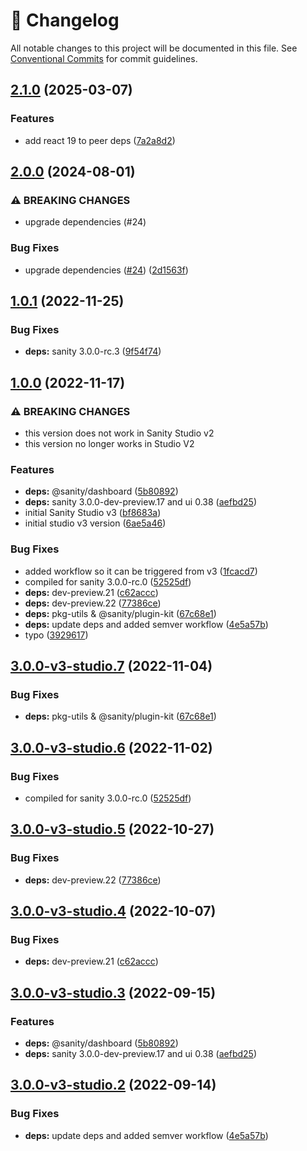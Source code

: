 <!-- markdownlint-disable --><!-- textlint-disable -->

# 📓 Changelog

All notable changes to this project will be documented in this file. See
[Conventional Commits](https://conventionalcommits.org) for commit guidelines.

## [2.1.0](https://github.com/sanity-io/dashboard-widget-document-list/compare/v2.0.0...v2.1.0) (2025-03-07)

### Features

- add react 19 to peer deps ([7a2a8d2](https://github.com/sanity-io/dashboard-widget-document-list/commit/7a2a8d23efeb3b2de51b6c0b50f5d34ac77fbe26))

## [2.0.0](https://github.com/sanity-io/dashboard-widget-document-list/compare/v1.0.1...v2.0.0) (2024-08-01)

### ⚠ BREAKING CHANGES

- upgrade dependencies (#24)

### Bug Fixes

- upgrade dependencies ([#24](https://github.com/sanity-io/dashboard-widget-document-list/issues/24)) ([2d1563f](https://github.com/sanity-io/dashboard-widget-document-list/commit/2d1563f8f6f319c55e1ba58dfe6534c3da03828e))

## [1.0.1](https://github.com/sanity-io/dashboard-widget-document-list/compare/v1.0.0...v1.0.1) (2022-11-25)

### Bug Fixes

- **deps:** sanity 3.0.0-rc.3 ([9f54f74](https://github.com/sanity-io/dashboard-widget-document-list/commit/9f54f74d4888a2e1f3b95f71f8cd70353b96713a))

## [1.0.0](https://github.com/sanity-io/dashboard-widget-document-list/compare/v0.0.13...v1.0.0) (2022-11-17)

### ⚠ BREAKING CHANGES

- this version does not work in Sanity Studio v2
- this version no longer works in Studio V2

### Features

- **deps:** @sanity/dashboard ([5b80892](https://github.com/sanity-io/dashboard-widget-document-list/commit/5b808927e18323eea17f3f5f0f8dcd8a14c961fd))
- **deps:** sanity 3.0.0-dev-preview.17 and ui 0.38 ([aefbd25](https://github.com/sanity-io/dashboard-widget-document-list/commit/aefbd250b024a1ffc9d339f48c332bbb2332e9b4))
- initial Sanity Studio v3 ([bf8683a](https://github.com/sanity-io/dashboard-widget-document-list/commit/bf8683aa4c84d7c6415101766b7466b99a8fd5b1))
- initial studio v3 version ([6ae5a46](https://github.com/sanity-io/dashboard-widget-document-list/commit/6ae5a4644ec8444ec2738bdad07cc350e0363a82))

### Bug Fixes

- added workflow so it can be triggered from v3 ([1fcacd7](https://github.com/sanity-io/dashboard-widget-document-list/commit/1fcacd76267754c7a8c8480ceb04d10c3fda981b))
- compiled for sanity 3.0.0-rc.0 ([52525df](https://github.com/sanity-io/dashboard-widget-document-list/commit/52525dfc2cc946e321a7e521dbb25a5e5b3a267a))
- **deps:** dev-preview.21 ([c62accc](https://github.com/sanity-io/dashboard-widget-document-list/commit/c62accca57576d879d06d9def967e7b3d6d6a0f3))
- **deps:** dev-preview.22 ([77386ce](https://github.com/sanity-io/dashboard-widget-document-list/commit/77386ce9ec3d9b9de0f52bd3fc30e695e51c329f))
- **deps:** pkg-utils & @sanity/plugin-kit ([67c68e1](https://github.com/sanity-io/dashboard-widget-document-list/commit/67c68e1d9f15a34d3f63ffc5647da0515a6a4cac))
- **deps:** update deps and added semver workflow ([4e5a57b](https://github.com/sanity-io/dashboard-widget-document-list/commit/4e5a57b0559be121261194e89f69862134e6bf49))
- typo ([3929617](https://github.com/sanity-io/dashboard-widget-document-list/commit/39296177e02b56c4748eff1fcaabcd275e746c06))

## [3.0.0-v3-studio.7](https://github.com/sanity-io/dashboard-widget-document-list/compare/v3.0.0-v3-studio.6...v3.0.0-v3-studio.7) (2022-11-04)

### Bug Fixes

- **deps:** pkg-utils & @sanity/plugin-kit ([67c68e1](https://github.com/sanity-io/dashboard-widget-document-list/commit/67c68e1d9f15a34d3f63ffc5647da0515a6a4cac))

## [3.0.0-v3-studio.6](https://github.com/sanity-io/dashboard-widget-document-list/compare/v3.0.0-v3-studio.5...v3.0.0-v3-studio.6) (2022-11-02)

### Bug Fixes

- compiled for sanity 3.0.0-rc.0 ([52525df](https://github.com/sanity-io/dashboard-widget-document-list/commit/52525dfc2cc946e321a7e521dbb25a5e5b3a267a))

## [3.0.0-v3-studio.5](https://github.com/sanity-io/dashboard-widget-document-list/compare/v3.0.0-v3-studio.4...v3.0.0-v3-studio.5) (2022-10-27)

### Bug Fixes

- **deps:** dev-preview.22 ([77386ce](https://github.com/sanity-io/dashboard-widget-document-list/commit/77386ce9ec3d9b9de0f52bd3fc30e695e51c329f))

## [3.0.0-v3-studio.4](https://github.com/sanity-io/dashboard-widget-document-list/compare/v3.0.0-v3-studio.3...v3.0.0-v3-studio.4) (2022-10-07)

### Bug Fixes

- **deps:** dev-preview.21 ([c62accc](https://github.com/sanity-io/dashboard-widget-document-list/commit/c62accca57576d879d06d9def967e7b3d6d6a0f3))

## [3.0.0-v3-studio.3](https://github.com/sanity-io/dashboard-widget-document-list/compare/v3.0.0-v3-studio.2...v3.0.0-v3-studio.3) (2022-09-15)

### Features

- **deps:** @sanity/dashboard ([5b80892](https://github.com/sanity-io/dashboard-widget-document-list/commit/5b808927e18323eea17f3f5f0f8dcd8a14c961fd))
- **deps:** sanity 3.0.0-dev-preview.17 and ui 0.38 ([aefbd25](https://github.com/sanity-io/dashboard-widget-document-list/commit/aefbd250b024a1ffc9d339f48c332bbb2332e9b4))

## [3.0.0-v3-studio.2](https://github.com/sanity-io/dashboard-widget-document-list/compare/v3.0.0-v3-studio.1...v3.0.0-v3-studio.2) (2022-09-14)

### Bug Fixes

- **deps:** update deps and added semver workflow ([4e5a57b](https://github.com/sanity-io/dashboard-widget-document-list/commit/4e5a57b0559be121261194e89f69862134e6bf49))
